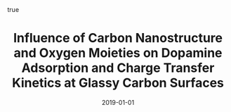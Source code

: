 ---
id: behanInfluenceCarbonNanostructure2019
title: Influence of Carbon Nanostructure and Oxygen Moieties on Dopamine Adsorption
  and Charge Transfer Kinetics at Glassy Carbon Surfaces
date: '2019-01-01'
authors:
- Behan, James A. and Grajkowski, Filip and Jayasundara, Dilushan R. and Vilella-Arribas,
  Laia and García-Melchor, Max and Colavita, Paula E.
doi: 10.1016/j.electacta.2019.02.103
publication: 'In: *Electrochimica Acta* 304'
publication_types:
- '1'
selected: false
tags: []
projects: []
math: true
url: https://doi.org/10.1016/j.electacta.2019.02.103
links:
- name: Publisher
  url: https://doi.org/10.1016/j.electacta.2019.02.103

---